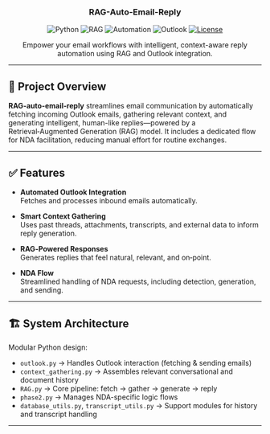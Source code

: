 <h3 align="center">
  <a name="readme-top"></a>
  <strong>RAG-Auto-Email-Reply</strong>
</h3>

<div align="center">
  <!-- Badges: Tech & Purpose Specific -->
  <img src="https://img.shields.io/badge/Python-3.9+-blue?logo=python&logoColor=white" alt="Python">
  <img src="https://img.shields.io/badge/AI-RAG-green?logo=openai&logoColor=white" alt="RAG">
  <img src="https://img.shields.io/badge/Automation-Email-orange" alt="Automation">
  <img src="https://img.shields.io/badge/Outlook-Integration-blueviolet" alt="Outlook">
  <a href="LICENSE">
    <img src="https://img.shields.io/github/license/sud0aptRAG-auto-email-reply" alt="License">
  </a>
</div>

<div align="center">
  <p>
    Empower your email workflows with intelligent, context-aware reply automation using RAG and Outlook integration.
  </p>
</div>

---

## 🎯 Project Overview

**RAG‑auto‑email‑reply** streamlines email communication by automatically fetching incoming Outlook emails, gathering relevant context, and generating intelligent, human-like replies—powered by a Retrieval‑Augmented Generation (RAG) model. It includes a dedicated flow for NDA facilitation, reducing manual effort for routine exchanges.

---

## ✅ Features

- **Automated Outlook Integration**  
  Fetches and processes inbound emails automatically.

- **Smart Context Gathering**  
  Uses past threads, attachments, transcripts, and external data to inform reply generation.

- **RAG‑Powered Responses**  
  Generates replies that feel natural, relevant, and on‑point.

- **NDA Flow**  
  Streamlined handling of NDA requests, including detection, generation, and sending.

---

## 🏗️ System Architecture

Modular Python design:

- `outlook.py` → Handles Outlook interaction (fetching & sending emails)  
- `context_gathering.py` → Assembles relevant conversational and document history  
- `RAG.py` → Core pipeline: fetch → gather → generate → reply  
- `phase2.py` → Manages NDA-specific logic flows  
- `database_utils.py`, `transcript_utils.py` → Support modules for history and transcript handling

---


